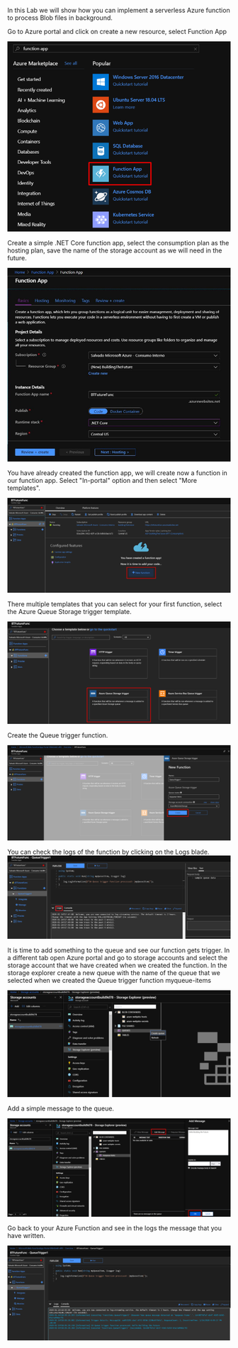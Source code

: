 In this Lab we will show how you can implement a serverless Azure function to process Blob files in background.

Go to Azure portal and click on create a new resource, select Function App

![GitHub Logo](../Images/CreateFunctionApp.png)

Create a simple .NET Core function app, select the consumption plan as the hosting plan, save the name of the storage account as we will need in the future.

![GitHub Logo](../Images/CreateFunctionPortal.JPG)

You have already created the function app, we will create now a function in our function app. Select "In-portal" option and then select "More templates".

![GitHub Logo](../Images/newfunction.png)

There multiple templates that you can select for your first function, select the Azure Queue Storage trigger template.

![GitHub Logo](../Images/AzureQueueStoragetrigger.png)

Create the Queue trigger function.

![GitHub Logo](../Images/createstoragetriggerfun.png)

You can check the logs of the function by clicking on the Logs blade.
![GitHub Logo](../Images/logsFun.png)

It is time to add something to the queue and see our function gets trigger. 
In a different tab open Azure portal and go to storage accounts and select the storage account that we have created when we created the function.
In the storage explorer create a new queue with the name of the queue that we selected when we created the Queue trigger function myqueue-items

![GitHub Logo](../Images/createqueue.png)

Add a simple message to the queue. 

![GitHub Logo](../Images/AddMessage.png)

Go back to your Azure Function and see in the logs the message that you have written.

![GitHub Logo](../Images/FunctionTriggered.png)












